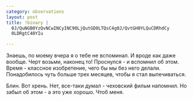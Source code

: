 ```yaml
--- 
category: observations
layout: post
title: !binary |
  0J/QuNGB0YzQvNCwINCyINC90LjQutGD0LTQsC4g0J/QvtGH0YLQuCDRhdCy
  0LDRgtC40YIu

---
```

Знаешь, по моему вчера я о тебе не вспоминал. И вроде как даже вообще. Черт возьми, наконец то!
Проснулся - и вспомнил об этом. Время - классное изобретение, чего бы мы без него делали.
Понадобилось чуть больше трех месяцев, чтобы я стал вылечиваться.

Блин. Вот хрень. Нет, все-таки думал - чеховский фильм напомнил. Но забыл об этом - а это уже хорошо.
Чтоб меня.
